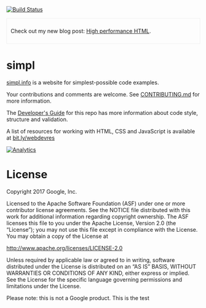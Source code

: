 [![Build Status](https://travis-ci.org/samdutton/simpl.svg)](https://travis-ci.org/samdutton/simpl)


<div style="border: 1px solid #eee; padding: 10px">
  <p>Check out my new blog post: <a href="//samdutton.wordpress.com/2015/04/02/high-performance-html/" title="Blog post about how to write clean, concise HTML">High performance HTML</a>.</p>
</div>

simpl
=====

[simpl.info](http://www.simpl.info) is a website for simplest-possible code examples.

Your contributions and comments are welcome. See [CONTRIBUTING.md](https://github.com/samdutton/simpl/blob/gh-pages/CONTRIBUTING.md) for more information.

The [Developer's Guide](https://docs.google.com/document/d/1rdetLH8RrOxPEe_fWgiHKPq8GiFG5QuSQ8YlzMMr2LI) for this repo has more information about code style, structure and validation.

A list of resources for working with HTML, CSS and JavaScript is available at [bit.ly/webdevres](https://bit.ly/webdevres)

[![Analytics](https://ga-beacon.appspot.com/UA-46871133-1/samdutton/simpl)](https://github.com/igrigorik/ga-beacon)

# License

Copyright 2017 Google, Inc.

Licensed to the Apache Software Foundation (ASF) under one or more contributor license agreements. See the NOTICE file distributed with this work for additional information regarding copyright ownership. The ASF licenses this file to you under the Apache License, Version 2.0 (the “License”); you may not use this file except in compliance with the License. You may obtain a copy of the License at

http://www.apache.org/licenses/LICENSE-2.0

Unless required by applicable law or agreed to in writing, software distributed under the License is distributed on an “AS IS” BASIS, WITHOUT WARRANTIES OR CONDITIONS OF ANY KIND, either express or implied. See the License for the specific language governing permissions and limitations under the License.

Please note: this is not a Google product.
This is the test

